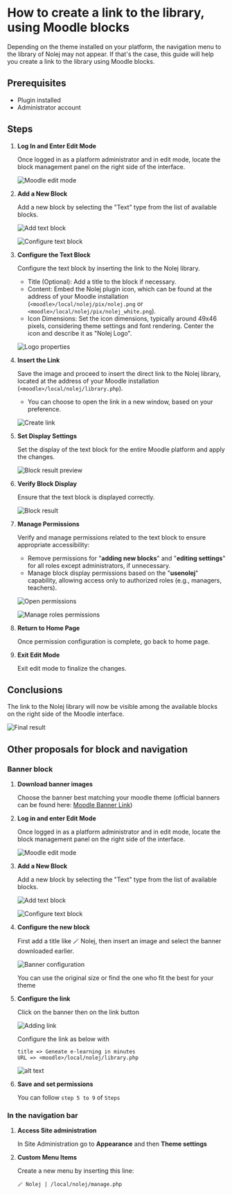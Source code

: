# How to create a link to the library, using Moodle blocks
Depending on the theme installed on your platform, the navigation menu to the library of Nolej may
not appear. If that's the case, this guide will help you create a link to the library using Moodle blocks.

## Prerequisites

* Plugin installed
* Administrator account

## Steps

1. **Log In and Enter Edit Mode**

    Once logged in as a platform administrator and in edit mode, locate the block management panel on
    the right side of the interface.

    ![Moodle edit mode](images/navigation-block/navigation-block-01_Moodle_edit_mode.png)

2. **Add a New Block**

    Add a new block by selecting the "Text" type from the list of available blocks.

    ![Add text block](images/navigation-block/navigation-block-02_Add_text_block.png)

    ![Configure text block](images/navigation-block/navigation-block-03_Configure_text_block.png)

3. **Configure the Text Block**

    Configure the text block by inserting the link to the Nolej library.

    * Title (Optional): Add a title to the block if necessary.
    * Content: Embed the Nolej plugin icon, which can be found at the address of your Moodle
      installation (`<moodle>/local/nolej/pix/nolej.png` or `<moodle>/local/nolej/pix/nolej_white.png`).
    * Icon Dimensions: Set the icon dimensions, typically around 49x46 pixels, considering
      theme settings and font rendering. Center the icon and describe it as "Nolej Logo".

    ![Logo properties](images/navigation-block/navigation-block-04_Logo_properties.png)

4. **Insert the Link**

    Save the image and proceed to insert the direct link to the Nolej library, located at the
    address of your Moodle installation (`<moodle>/local/nolej/library.php`).

    * You can choose to open the link in a new window, based on your preference.

    ![Create link](images/navigation-block/navigation-block-05_Create_link.png)

5. **Set Display Settings**

    Set the display of the text block for the entire Moodle platform and apply the changes.

    ![Block result preview](images/navigation-block/navigation-block-06_Block_result_preview.png)

6. **Verify Block Display**

    Ensure that the text block is displayed correctly.

    ![Block result](images/navigation-block/navigation-block-07_Block_result.png)

7. **Manage Permissions**

    Verify and manage permissions related to the text block to ensure appropriate accessibility:

    * Remove permissions for "__adding new blocks__" and "__editing settings__" for all roles except
      administrators, if unnecessary.
    * Manage block display permissions based on the "__**usenolej**__" capability, allowing access
      only to authorized roles (e.g., managers, teachers).

    ![Open permissions](images/navigation-block/navigation-block-08_Open_permissions.png)

    ![Manage roles permissions](images/navigation-block/navigation-block-09_Manage_roles_permissions.png)

8. **Return to Home Page**

    Once permission configuration is complete, go back to home page.

9. **Exit Edit Mode**

    Exit edit mode to finalize the changes.

## Conclusions

The link to the Nolej library will now be visible among the available blocks on the right side
of the Moodle interface.

![Final result](images/navigation-block/navigation-block-10_Final_result.png)

## Other proposals for block and navigation

### Banner block

1. **Download banner images**

    Choose the banner best matching your moodle theme (official banners can be found here: [Moodle Banner Link](https://bit.ly/nolej-moodle-templates))

2. **Log in and enter Edit Mode**

    Once logged in as a platform administrator and in edit mode, locate the block management panel on the right side of the interface.

    ![Moodle edit mode](images/navigation-block/navigation-block-01_Moodle_edit_mode.png)

3. **Add a New Block**

    Add a new block by selecting the "Text" type from the list of available blocks.

    ![Add text block](images/navigation-block/navigation-block-02_Add_text_block.png)

    ![Configure text block](images/navigation-block/navigation-block-03_Configure_text_block.png)

4. **Configure the new block**

    First add a title like :magic_wand: Nolej, then insert an image and select the banner downloaded earlier.

    ![Banner configuration](images/navigation-block/navigation-block-11_banner.png)

    You can use the original size or find the one who fit the best for your theme

5. **Configure the link**

    Click on the banner then on the link button

    ![Adding link](images/navigation-block/navigation-block-12_Adding_link.png)

    Configure the link as below with

    ```
    title => Geneate e-learning in minutes
    URL => <moodle>/local/nolej/library.php
    ```

    ![alt text](images/navigation-block/navigation-block-13_Configure_link.png)

6. **Save and set permissions**

    You can follow `step 5 to 9` of `Steps`

### In the navigation bar

1. **Access Site administration**

   In Site Administration go to **Appearance** and then **Theme settings**

2. **Custom Menu Items**

   Create a new menu by inserting this line:

   ```
   🪄 Nolej | /local/nolej/manage.php
   ```

